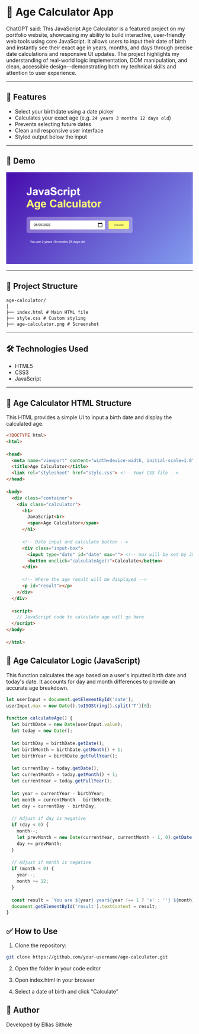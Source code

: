 # 📆 Age Calculator App

ChatGPT said:
This JavaScript Age Calculator is a featured project on my portfolio website, showcasing my ability to build interactive, user-friendly web tools using core JavaScript. It allows users to input their date of birth and instantly see their exact age in years, months, and days through precise date calculations and responsive UI updates. The project highlights my understanding of real-world logic implementation, DOM manipulation, and clean, accessible design—demonstrating both my technical skills and attention to user experience.

---

## 🧮 Features

- Select your birthdate using a date picker
- Calculates your exact age (e.g. `24 years 3 months 12 days old`)
- Prevents selecting future dates
- Clean and responsive user interface
- Styled output below the input

---

## 🚀 Demo

![Age Calculator Screenshot](screenshot.PNG)

---

## 📂 Project Structure
```
age-calculator/
│
├── index.html # Main HTML file
├── style.css # Custom styling
├── age-calculator.png # Screenshot
```

---

## 🛠️ Technologies Used

- HTML5
- CSS3
- JavaScript 

---
## 🎂 Age Calculator HTML Structure

This HTML provides a simple UI to input a birth date and display the calculated age.

```html
<!DOCTYPE html>
<html>

<head>
  <meta name="viewport" content="width=device-width, initial-scale=1.0">
  <title>Age Calculator</title>
  <link rel="stylesheet" href="style.css"> <!-- Your CSS file -->
</head>

<body>
  <div class="container">
    <div class="calculator">
      <h1>
        JavaScript<br>
        <span>Age Calculator</span>
      </h1>

      <!-- Date input and calculate button -->
      <div class="input-box">
        <input type="date" id="date" max=""> <!-- max will be set by JS to today -->
        <button onclick="calculateAge()">Calculate</button>
      </div>

      <!-- Where the age result will be displayed -->
      <p id="result"></p>
    </div>
  </div>

  <script>
    // JavaScript code to calculate age will go here
  </script>
</body>

</html>
```
## 📆 Age Calculator Logic (JavaScript)

This function calculates the age based on a user's inputted birth date and today's date. It accounts for day and month differences to provide an accurate age breakdown.

```javascript
let userInput = document.getElementById('date');
userInput.max = new Date().toISOString().split('T')[0];

function calculateAge() {
  let birthDate = new Date(userInput.value);
  let today = new Date();

  let birthDay = birthDate.getDate();
  let birthMonth = birthDate.getMonth() + 1;
  let birthYear = birthDate.getFullYear();

  let currentDay = today.getDate();
  let currentMonth = today.getMonth() + 1;
  let currentYear = today.getFullYear();

  let year = currentYear - birthYear;
  let month = currentMonth - birthMonth;
  let day = currentDay - birthDay;

  // Adjust if day is negative
  if (day < 0) {
    month--;
    let prevMonth = new Date(currentYear, currentMonth - 1, 0).getDate();
    day += prevMonth;
  }

  // Adjust if month is negative
  if (month < 0) {
    year--;
    month += 12;
  }

  const result = `You are ${year} year${year !== 1 ? 's' : ''} ${month} month${month !== 1 ? 's' : ''} ${day} day${day !== 1 ? 's' : ''} old`;
  document.getElementById('result').textContent = result;
}
```

## ✅ How to Use

1. Clone the repository:

```bash
git clone https://github.com/your-username/age-calculator.git
```
2. Open the folder in your code editor

3. Open index.html in your browser

4. Select a date of birth and click "Calculate"


## 🙌 Author
Developed by Ellias Sithole
